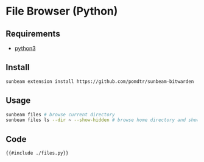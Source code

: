 # File Browser (Python)

## Requirements

- [python3](https://www.python.org)

## Install

```bash
sunbeam extension install https://github.com/pomdtr/sunbeam-bitwarden
```

## Usage

```bash
sunbeam files # browse current directory
sunbeam files ls --dir ~ --show-hidden # browse home directory and show hidden files
```

## Code

```bash
{{#include ./files.py}}
```
